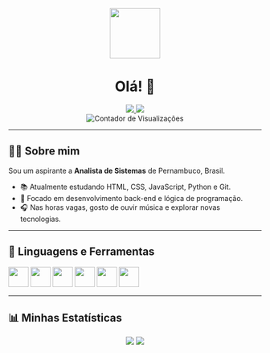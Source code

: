 <p align="center">
  <img src="https://cdn.jsdelivr.net/gh/devicons/devicon/icons/github/github-original.svg" width="100"/>
</p>

<h1 align="center">Olá! 👋</h1>

<p align="center">
  <a href="https://www.linkedin.com/in/seu-usuario" target="_blank">
    <img src="https://img.shields.io/badge/LinkedIn-0A66C2?style=for-the-badge&logo=linkedin&logoColor=white"/>
  </a>
  <a href="https://www.instagram.com/seu-usuario" target="_blank">
    <img src="https://img.shields.io/badge/Instagram-E1306C?style=for-the-badge&logo=instagram&logoColor=white"/>
  </a>
  <br />
  <img src="https://komarev.com/ghpvc/?username=reynanc&style=flat-square&color=blue" alt="Contador de Visualizações"/>
</p>

---

## 👨‍💻 Sobre mim

Sou um aspirante a **Analista de Sistemas** de Pernambuco, Brasil.

- 📚 Atualmente estudando HTML, CSS, JavaScript, Python e Git.
- 🧠 Focado em desenvolvimento back-end e lógica de programação.
- 🎧 Nas horas vagas, gosto de ouvir música e explorar novas tecnologias.

---

## 🚀 Linguagens e Ferramentas

<p>
  <img src="https://cdn.jsdelivr.net/gh/devicons/devicon/icons/html5/html5-original.svg" width="40"/>
  <img src="https://cdn.jsdelivr.net/gh/devicons/devicon/icons/css3/css3-original.svg" width="40"/>
  <img src="https://cdn.jsdelivr.net/gh/devicons/devicon/icons/javascript/javascript-original.svg" width="40"/>
  <img src="https://cdn.jsdelivr.net/gh/devicons/devicon/icons/python/python-original.svg" width="40"/>
  <img src="https://cdn.jsdelivr.net/gh/devicons/devicon/icons/git/git-original.svg" width="40"/>
  <img src="https://cdn.jsdelivr.net/gh/devicons/devicon/icons/github/github-original.svg" width="40"/>
</p>

---

## 📊 Minhas Estatísticas

<div align="center">
  <img src="https://github-readme-stats.vercel.app/api?username=reynanc&show_icons=true&theme=dark&hide_title=true"/>
  <img src="https://github-readme-stats.vercel.app/api/top-langs/?username=reynanc&layout=compact&theme=dark"/>
</div>
